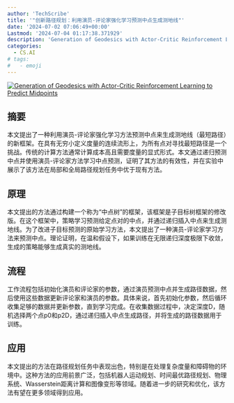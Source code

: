 ```yaml
---
author: 'TechScribe'
title: '"创新路径规划：利用演员-评论家强化学习预测中点生成测地线"'
date: '2024-07-02 07:06:49+00:00'
Lastmod: '2024-07-04 01:17:38.371929'
description: 'Generation of Geodesics with Actor-Critic Reinforcement Learning to Predict Midpoints'
categories:
  - CS.AI
# tags:
#   - emoji
---
```


[![Generation of Geodesics with Actor-Critic Reinforcement Learning to Predict Midpoints](https://arxiv-research-1301205113.cos.ap-guangzhou.myqcloud.com/images/2407.01991v1.pdf_0.jpg)](https://arxiv.org/abs/2407.01991v1)

## 摘要

本文提出了一种利用演员-评论家强化学习方法预测中点来生成测地线（最短路径）的新框架。在具有无穷小定义度量的连续流形上，为所有点对寻找最短路径是一个挑战。传统的计算方法通常计算成本高且需要度量的显式形式。本文通过递归预测中点并使用演员-评论家方法学习中点预测，证明了其方法的有效性，并在实验中展示了该方法在局部和全局路径规划任务中优于现有方法。<!--more-->

## 原理

本文提出的方法通过构建一个称为“中点树”的框架，该框架是子目标树框架的修改版。在这个框架中，策略学习预测给定点对的中点，并通过递归插入中点来生成测地线。为了改进子目标预测的原始学习方法，本文提出了一种演员-评论家学习方法来预测中点。理论证明，在温和假设下，如果训练在无限递归深度极限下收敛，生成的策略能够生成真实的测地线。

## 流程

工作流程包括初始化演员和评论家的参数，通过演员预测中点并生成路径数据，然后使用这些数据更新评论家和演员的参数。具体来说，首先初始化参数，然后循环收集足够的数据并更新参数，直到学习完成。在收集数据过程中，决定深度D，随机选择两个点p0和p2D，通过递归插入中点生成路径，并将生成的路径数据用于训练。

## 应用

本文提出的方法在路径规划任务中表现出色，特别是在处理复杂度量和障碍物的环境中。这种方法的应用前景广泛，包括机器人运动规划、时间最优路径规划、物理系统、Wasserstein距离计算和图像变形等领域。随着进一步的研究和优化，该方法有望在更多领域得到应用。